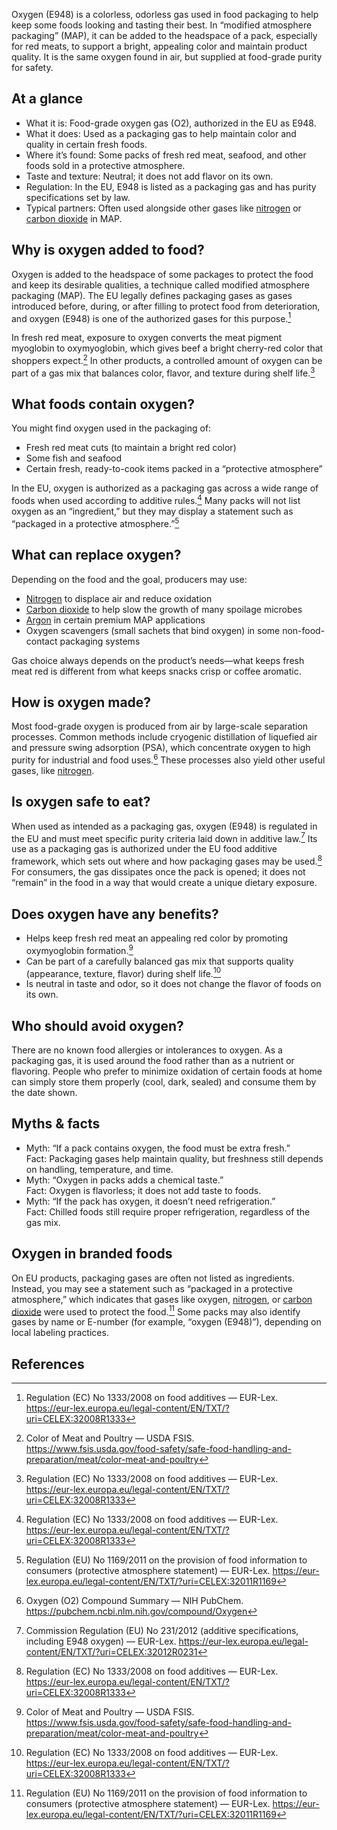 Oxygen (E948) is a colorless, odorless gas used in food packaging to help keep some foods looking and tasting their best. In “modified atmosphere packaging” (MAP), it can be added to the headspace of a pack, especially for red meats, to support a bright, appealing color and maintain product quality. It is the same oxygen found in air, but supplied at food-grade purity for safety.

<!--more-->

## At a glance
- What it is: Food-grade oxygen gas (O2), authorized in the EU as E948.
- What it does: Used as a packaging gas to help maintain color and quality in certain fresh foods.
- Where it’s found: Some packs of fresh red meat, seafood, and other foods sold in a protective atmosphere.
- Taste and texture: Neutral; it does not add flavor on its own.
- Regulation: In the EU, E948 is listed as a packaging gas and has purity specifications set by law.
- Typical partners: Often used alongside other gases like [nitrogen](/e941-nitrogen) or [carbon dioxide](/e290-carbon-dioxide) in MAP.

## Why is oxygen added to food?
Oxygen is added to the headspace of some packages to protect the food and keep its desirable qualities, a technique called modified atmosphere packaging (MAP). The EU legally defines packaging gases as gases introduced before, during, or after filling to protect food from deterioration, and oxygen (E948) is one of the authorized gases for this purpose.[^1]

In fresh red meat, exposure to oxygen converts the meat pigment myoglobin to oxymyoglobin, which gives beef a bright cherry-red color that shoppers expect.[^2] In other products, a controlled amount of oxygen can be part of a gas mix that balances color, flavor, and texture during shelf life.[^1]

## What foods contain oxygen?
You might find oxygen used in the packaging of:
- Fresh red meat cuts (to maintain a bright red color)
- Some fish and seafood
- Certain fresh, ready-to-cook items packed in a “protective atmosphere”

In the EU, oxygen is authorized as a packaging gas across a wide range of foods when used according to additive rules.[^1] Many packs will not list oxygen as an “ingredient,” but they may display a statement such as “packaged in a protective atmosphere.”[^4]

## What can replace oxygen?
Depending on the food and the goal, producers may use:
- [Nitrogen](/e941-nitrogen) to displace air and reduce oxidation
- [Carbon dioxide](/e290-carbon-dioxide) to help slow the growth of many spoilage microbes
- [Argon](/e938-argon) in certain premium MAP applications
- Oxygen scavengers (small sachets that bind oxygen) in some non-food-contact packaging systems

Gas choice always depends on the product’s needs—what keeps fresh meat red is different from what keeps snacks crisp or coffee aromatic.

## How is oxygen made?
Most food-grade oxygen is produced from air by large-scale separation processes. Common methods include cryogenic distillation of liquefied air and pressure swing adsorption (PSA), which concentrate oxygen to high purity for industrial and food uses.[^5] These processes also yield other useful gases, like [nitrogen](/e941-nitrogen).

## Is oxygen safe to eat?
When used as intended as a packaging gas, oxygen (E948) is regulated in the EU and must meet specific purity criteria laid down in additive law.[^3] Its use as a packaging gas is authorized under the EU food additive framework, which sets out where and how packaging gases may be used.[^1] For consumers, the gas dissipates once the pack is opened; it does not “remain” in the food in a way that would create a unique dietary exposure.

## Does oxygen have any benefits?
- Helps keep fresh red meat an appealing red color by promoting oxymyoglobin formation.[^2]
- Can be part of a carefully balanced gas mix that supports quality (appearance, texture, flavor) during shelf life.[^1]
- Is neutral in taste and odor, so it does not change the flavor of foods on its own.

## Who should avoid oxygen?
There are no known food allergies or intolerances to oxygen. As a packaging gas, it is used around the food rather than as a nutrient or flavoring. People who prefer to minimize oxidation of certain foods at home can simply store them properly (cool, dark, sealed) and consume them by the date shown.

## Myths & facts
- Myth: “If a pack contains oxygen, the food must be extra fresh.”  
  Fact: Packaging gases help maintain quality, but freshness still depends on handling, temperature, and time.
- Myth: “Oxygen in packs adds a chemical taste.”  
  Fact: Oxygen is flavorless; it does not add taste to foods.
- Myth: “If the pack has oxygen, it doesn’t need refrigeration.”  
  Fact: Chilled foods still require proper refrigeration, regardless of the gas mix.

## Oxygen in branded foods
On EU products, packaging gases are often not listed as ingredients. Instead, you may see a statement such as “packaged in a protective atmosphere,” which indicates that gases like oxygen, [nitrogen](/e941-nitrogen), or [carbon dioxide](/e290-carbon-dioxide) were used to protect the food.[^4] Some packs may also identify gases by name or E-number (for example, “oxygen (E948)”), depending on local labeling practices.

## References
[^1]: Regulation (EC) No 1333/2008 on food additives — EUR-Lex. https://eur-lex.europa.eu/legal-content/EN/TXT/?uri=CELEX:32008R1333
[^2]: Color of Meat and Poultry — USDA FSIS. https://www.fsis.usda.gov/food-safety/safe-food-handling-and-preparation/meat/color-meat-and-poultry
[^3]: Commission Regulation (EU) No 231/2012 (additive specifications, including E948 oxygen) — EUR-Lex. https://eur-lex.europa.eu/legal-content/EN/TXT/?uri=CELEX:32012R0231
[^4]: Regulation (EU) No 1169/2011 on the provision of food information to consumers (protective atmosphere statement) — EUR-Lex. https://eur-lex.europa.eu/legal-content/EN/TXT/?uri=CELEX:32011R1169
[^5]: Oxygen (O2) Compound Summary — NIH PubChem. https://pubchem.ncbi.nlm.nih.gov/compound/Oxygen
